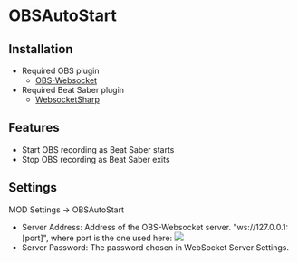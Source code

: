 # OBSAutoStart

## Installation

* Required OBS plugin
  * [OBS-Websocket](https://github.com/Palakis/obs-websocket/releases)
* Required Beat Saber plugin
  * [WebsocketSharp](https://beatmods.com/uploads/60ba54612d008b3daa41eae9/universal/websocket-sharp-1.0.4.zip)

## Features

* Start OBS recording as Beat Saber starts
* Stop OBS recording as Beat Saber exits

## Settings

MOD Settings -> OBSAutoStart

* Server Address: Address of the OBS-Websocket server. "ws://127.0.0.1:[port]", where port is the one used here:
  ![](https://raw.githubusercontent.com/Zingabopp/OBSControl/master/Docs/OBSControl_OBS-Settings.png)
* Server Password: The password chosen in WebSocket Server Settings.


